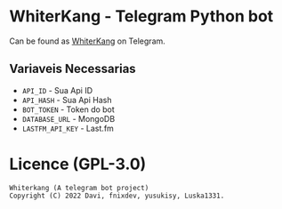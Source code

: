 <p align="center">


# WhiterKang - Telegram Python bot


Can be found as [WhiterKang](https://t.me/whiterkangbot) on Telegram.



## Variaveis Necessarias
- `API_ID` - Sua Api ID
- `API_HASH` - Sua Api Hash
- `BOT_TOKEN` - Token do bot
- `DATABASE_URL` - MongoDB
- `LASTFM_API_KEY` - Last.fm 



# Licence (GPL-3.0)
```
Whiterkang (A telegram bot project)
Copyright (C) 2022 Davi, fnixdev, yusukisy, Luska1331.



